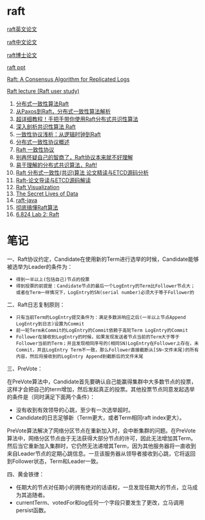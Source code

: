 # raft

[raft英文论文](./raft.pdf)

[raft中文论文](https://github.com/maemual/raft-zh_cn/blob/master/raft-zh_cn.md)

[raft博士论文](./OngaroPhD.pdf)

[raft ppt](http://www2.cs.uh.edu/~paris/6360/PowerPoint/Raft.ppt)

[Raft: A Consensus Algorithm for Replicated Logs](https://www.cs.utah.edu/~stutsman/cs6450/public/raft.pdf)

[Raft lecture (Raft user study)](https://www.bilibili.com/video/BV1564y1i7Wd/?spm_id_from=333.788.recommend_more_video.0)

1. [分布式一致性算法Raft](https://cloud.tencent.com/developer/article/1836319)
2. [从Paxos到Raft，分布式一致性算法解析](https://cloud.tencent.com/developer/article/1805939)
3. [超详细教程！手把手带你使用Raft分布式共识性算法](https://cloud.tencent.com/developer/article/1894679)
4. [深入剖析共识性算法 Raft](https://xie.infoq.cn/article/e145b0ce120e0ad77495017d6)
5. [一致性协议浅析：从逻辑时钟到Raft](https://zhuanlan.zhihu.com/p/57109373)
6. [分布式一致性协议概述](https://zhuanlan.zhihu.com/p/130974371)
7. [Raft 一致性协议](https://zhuanlan.zhihu.com/p/29678067)
8. [别再怀疑自己的智商了，Raft协议本来就不好理解](https://zhuanlan.zhihu.com/p/36547283)
9. [易于理解的分布式共识算法，Raft!](https://www.bilibili.com/video/BV1Wy4y1K7zF?from=search&seid=17513827445260524308&spm_id_from=333.337.0.0)
10. [Raft 分布式一致性(共识)算法 论文精读与ETCD源码分析](https://www.bilibili.com/video/BV1CK4y127Lj?from=search&seid=12071754576012314707&spm_id_from=333.337.0.0)
11. [Raft-论文导读与ETCD源码解读](https://hardcore.feishu.cn/docs/doccnMRVFcMWn1zsEYBrbsDf8De)
12. [Raft Visualization](https://raft.github.io/)
13. [The Secret Lives of Data](http://thesecretlivesofdata.com/raft/)
14. [raft-java](https://github.com/wenweihu86/raft-java)
15. [彻底搞懂Raft算法](https://www.bilibili.com/video/BV1Ev411t7jh?from=search&seid=8166262473378527174&spm_id_from=333.337.0.0)
16. [6.824 Lab 2: Raft](https://pdos.csail.mit.edu/6.824/labs/lab-raft.html)

# 笔记
一、Raft协议约定，Candidate在使用新的Term进行选举的时候，Candidate能够被选举为Leader的条件为：

* `得到一半以上(包括自己)节点的投票`
* `得到投票的前提是：Candidate节点的最后一个LogEntry的Term比Follower节点大；或者在Term一样情况下，LogEntry的SN(serial number)必须大于等于Follower的`

二、Raft日志复制原则：
* `只有当前Term的LogEntry提交条件为：满足多数派响应之后(一半以上节点Append LogEntry到日志)设置为Commit`
* `前一轮Term未Commit的LogEntry的Commit依赖于高轮Term LogEntry的Commit`
* `Follower在接收到LogEntry的时候，如果发现发送者节点当前的Term大于等于Follower当前的Term；并且发现相同序号的(相同SN)LogEntry在Follower上存在，未Commit，并且LogEntry Term不一致，那么Follower直接截断从[SN~文件末尾)的所有内容，然后将接收到的LogEntry Append到截断后的文件末尾`

三、PreVote：

在PreVote算法中，Candidate首先要确认自己能赢得集群中大多数节点的投票，这样才会把自己的term增加，然后发起真正的投票。其他投票节点同意发起选举的条件是（同时满足下面两个条件）：

* 没有收到有效领导的心跳，至少有一次选举超时。
* Candidate的日志足够新（Term更大，或者Term相同raft index更大）。


PreVote算法解决了网络分区节点在重新加入时，会中断集群的问题。在PreVote算法中，网络分区节点由于无法获得大部分节点的许可，因此无法增加其Term。然后当它重新加入集群时，它仍然无法递增其Term，因为其他服务器将一直收到来自Leader节点的定期心跳信息。一旦该服务器从领导者接收到心跳，它将返回到Follower状态，Term和Leader一致。

四、黄金铁律：
* 任期大的节点对任期小的拥有绝对的话语权，一旦发现任期大的节点，立马成为其追随者。
* currentTerm、votedFor和log任何一个字段只要发生了更改，立马调用persist函数。
